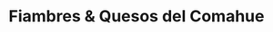 ---
title: "Fiambres & Quesos del Comahue"
url: /cipolletti/fiambres-y-quesos-del-comahue-general-roca/
shop: queso
---